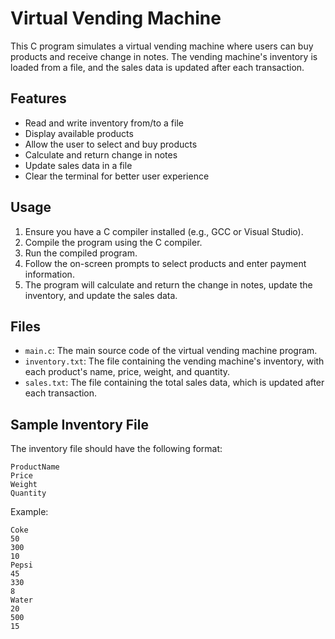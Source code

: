 # Virtual Vending Machine

This C program simulates a virtual vending machine where users can buy products and receive change in notes. The vending machine's inventory is loaded from a file, and the sales data is updated after each transaction.

## Features

- Read and write inventory from/to a file
- Display available products
- Allow the user to select and buy products
- Calculate and return change in notes
- Update sales data in a file
- Clear the terminal for better user experience

## Usage

1. Ensure you have a C compiler installed (e.g., GCC or Visual Studio).
2. Compile the program using the C compiler.
3. Run the compiled program.
4. Follow the on-screen prompts to select products and enter payment information.
5. The program will calculate and return the change in notes, update the inventory, and update the sales data.

## Files

- `main.c`: The main source code of the virtual vending machine program.
- `inventory.txt`: The file containing the vending machine's inventory, with each product's name, price, weight, and quantity.
- `sales.txt`: The file containing the total sales data, which is updated after each transaction.

## Sample Inventory File

The inventory file should have the following format:

```
ProductName
Price
Weight
Quantity
```

Example:

```
Coke
50
300
10
Pepsi
45
330
8
Water
20
500
15
```
